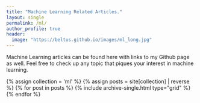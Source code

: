 ```yaml
---
title: "Machine Learning Related Articles."
layout: single
permalink: /ml/
author_profile: true
header:
  image: "https://beltus.github.io/images/ml_long.jpg"
---
```


Machine Learning articles can be found here with links to my Github page as well. Feel
free to check up any topic that piques your interest in machine learning.


<div class="grid__wrapper">
  {% assign collection = 'ml' %}
  {% assign posts = site[collection] | reverse %}
  {% for post in posts %}
    {% include archive-single.html type="grid" %}
  {% endfor %}
</div>
